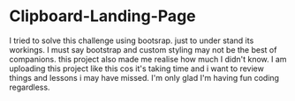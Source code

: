 # Clipboard-Landing-Page

I tried to solve this challenge using bootsrap. just to under stand its workings. I must say bootstrap and custom styling may not be the best of companions.
this project also made me realise how much I didn't know. I am uploading this project like this cos it's taking time and i want to review things and lessons i may have missed.
I'm only glad I'm having fun coding regardless.
